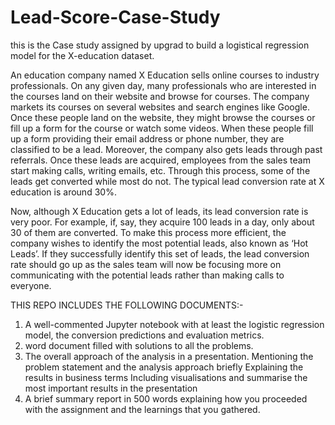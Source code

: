 # Lead-Score-Case-Study
this is the Case study assigned by upgrad to build a logistical regression model for the X-education dataset.

An education company named X Education sells online courses to industry professionals. On any given day, many professionals who are interested in the courses land on their website and browse for courses. The company markets its courses on several websites and search engines like Google. Once these people land on the website, they might browse the courses or fill up a form for the course or watch some videos. When these people fill up a form providing their email address or phone number, they are classified to be a lead. Moreover, the company also gets leads through past referrals. Once these leads are acquired, employees from the sales team start making calls, writing emails, etc. Through this process, some of the leads get converted while most do not. The typical lead conversion rate at X education is around 30%. 

Now, although X Education gets a lot of leads, its lead conversion rate is very poor. For example, if, say, they acquire 100 leads in a day, only about 30 of them are converted. To make this process more efficient, the company wishes to identify the most potential leads, also known as ‘Hot Leads’. If they successfully identify this set of leads, the lead conversion rate should go up as the sales team will now be focusing more on communicating with the potential leads rather than making calls to everyone. 


THIS REPO INCLUDES THE FOLLOWING DOCUMENTS:-

1. A well-commented Jupyter notebook with at least the logistic regression model, the conversion predictions and evaluation metrics.
2. word document filled with solutions to all the problems.
3. The overall approach of the analysis in a presentation.
        Mentioning the problem statement and the analysis approach briefly 
        Explaining the results in business terms
        Including visualisations and summarise the most important results in the presentation
4. A brief summary report in 500 words explaining how you proceeded with the assignment and the learnings that you gathered.
